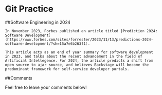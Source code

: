# Git Practice

##Software Engineering in 2024

    In November 2023, Forbes published an article titled [Prediction 2024: Software Development](https://www.forbes.com/sites/forrester/2023/11/13/predictions-2024-software-development/?sh=15a7e6b263f1). 

    This article acts as an end of year summary for software development in 2023, and talks about the recent advancement in the field of Artificial Intellegence. For 2024, the article predicts a shift from open source to ajar source, and believes Backstage will become the predominant framework for self-service developer portals.


##Comments

Feel free to leave your comments below!